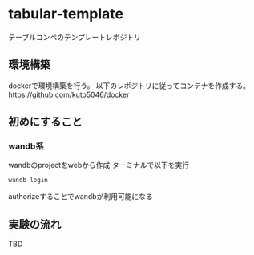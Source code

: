 # tabular-template
テーブルコンペのテンプレートレポジトリ

## 環境構築
dockerで環境構築を行う。
以下のレポジトリに従ってコンテナを作成する。
https://github.com/kuto5046/docker


## 初めにすること

### wandb系
wandbのprojectをwebから作成
ターミナルで以下を実行
```sh
wandb login
```
authorizeすることでwandbが利用可能になる


## 実験の流れ
TBD
